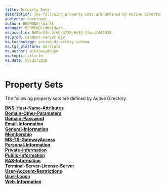 ```yaml
---
title: Property Sets
description: The following property sets are defined by Active Directory.
audience: developer
author: REDMOND\\markl
manager: REDMOND\\mbaldwin
ms.assetid: 8d8bc34c-bfeb-4730-8e54-4facdf445032
ms.prod: windows-server-dev
ms.technology: active-directory-schema
ms.tgt_platform: multiple
ms.author: windowssdkdev
ms.topic: article
ms.date: 05/31/2018
---
```


# Property Sets

The following property sets are defined by Active Directory.

<dl>

[**DNS-Host-Name-Attributes**](r-dns-host-name-attributes.md)  
[**Domain-Other-Parameters**](r-domain-other-parameters.md)  
[**Domain-Password**](r-domain-password.md)  
[**Email-Information**](r-email-information.md)  
[**General-Information**](r-general-information.md)  
[**Membership**](r-membership.md)  
[**MS-TS-GatewayAccess**](r-ms-ts-gatewayaccess.md)  
[**Personal-Information**](r-personal-information.md)  
[**Private-Information**](r-private-information.md)  
[**Public-Information**](r-public-information.md)  
[**RAS-Information**](r-ras-information.md)  
[**Terminal-Server-License-Server**](r-terminal-server-license-server.md)  
[**User-Account-Restrictions**](r-user-account-restrictions.md)  
[**User-Logon**](r-user-logon.md)  
[**Web-Information**](r-web-information.md)  
</dl>

 

 




